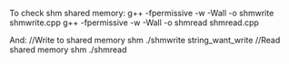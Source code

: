 To check shm shared memory:
g++ -fpermissive -w -Wall -o shmwrite shmwrite.cpp
g++ -fpermissive -w -Wall -o shmread shmread.cpp

And:
//Write to shared memory shm
./shmwrite string_want_write
//Read shared memory shm
./shmread